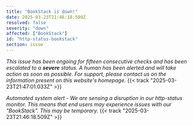 ```yaml
---
title: "BookStack is down!"
date: 2025-03-23T21:46:18.509Z
resolved: false
severity: "down"
affected: ["BookStack"]
id: "http-status-bookstack"
section: issue
---
```


*This issue has been ongoing for fifteen consecutive checks and has been escalated to a **severe** status. A human has been alerted and will take action as soon as possible. For support, please contact us on the information present on this website's homepage.* {{< track "2025-03-23T21:47:01.033Z" >}}

**Automated system alert* - We are sensing a disruption in our http-status monitor. This means that end users may experience issues with our "BookStack". This may be temporary.* {{< track "2025-03-23T21:46:18.509Z" >}}
